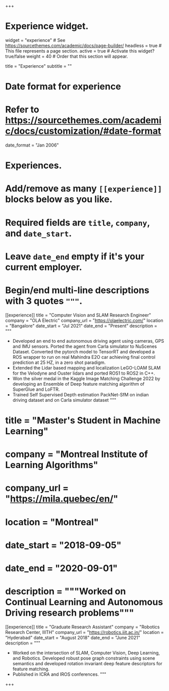 +++
# Experience widget.
widget = "experience"  # See https://sourcethemes.com/academic/docs/page-builder/
headless = true  # This file represents a page section.
active = true  # Activate this widget? true/false
weight = 40  # Order that this section will appear.

title = "Experience"
subtitle = ""

# Date format for experience
#   Refer to https://sourcethemes.com/academic/docs/customization/#date-format
date_format = "Jan 2006"

# Experiences.
#   Add/remove as many `[[experience]]` blocks below as you like.
#   Required fields are `title`, `company`, and `date_start`.
#   Leave `date_end` empty if it's your current employer.
#   Begin/end multi-line descriptions with 3 quotes `"""`.
[[experience]]
  title = "Computer Vision and SLAM Research Engineer"
  company = "OLA Electric"
  company_url = "https://olaelectric.com/"
  location = "Bangalore"
  date_start = "Jul 2021"
  date_end = "Present"
  description = """
  * Developed an end to end autonomous driving agent using cameras, GPS and IMU sensors. Ported the agent from Carla simulator to NuScenes Dataset. Converted the pytorch model to TensorRT and developed a ROS wrapper to run on real Mahindra E2O car achieving final control prediction at 25 HZ, in a zero shot paradigm.
  * Extended the Lidar based mapping and localization LeGO-LOAM SLAM for the Velodyne and Ouster lidars and ported ROS1 to ROS2 in C++. 
  * Won the silver medal in the Kaggle Image Matching Challenge 2022 by developing an Ensemble of Deep feature matching algorithm of SuperGlue and LoFTR.
  * Trained Self Supervised Depth estimation PackNet-SfM on indian driving dataset and on Carla simulator dataset
  """

<!-- #[[experience]] -->
#  title = "Master's Student in Machine Learning"
#  company = "Montreal Institute of Learning Algorithms"
#  company_url = "https://mila.quebec/en/"
#  location = "Montreal"
#  date_start = "2018-09-05"
#  date_end = "2020-09-01"
#  description = """Worked on Continual Learning and Autonomous Driving research problems"""

[[experience]]
  title = "Graduate Research Assistant"
  company = "Robotics Research Center, IIITH"
  company_url = "https://robotics.iiit.ac.in/"
  location = "Hyderabad"
  date_start = "August 2018"
  date_end = "June 2021"
  description = """
  * Worked on the intersection of SLAM, Computer Vision, Deep Learning, and Robotics. Developed robust pose graph constraints using scene semantics and developed rotation invariant deep feature descriptors for feature matching.
  * Published in ICRA and IROS conferences.
  """

<!-- [[experience]]
  title = "Software Developer"
  company = "Microsoft"
  company_url = "https://www.microsoft.com/en-in/"
  location = "Hyderabad"
  date_start = "2016-06-01"
  date_end = "2017-02-01"
  description = """
  * Built prediction and summarisation modules for employee performance feedback using deep learning and NLP
  * Organised workshops on 'Machine Learning Fundamentals' for Microsoft employees.""" -->

<!-- [[experience]]
  title = "Computer Vision Intern"
  company = "Nayi Disha Studios"
  company_url = "http://nayidishastudios.com/"
  location = "Hyderabad"
  date_start = "2016-01-10"
  date_end = "2016-03-01"
  description = "Developed a camera-based tracking system for gestures and actions to replace Lidar for interactive gameplay-based primary-school education platform."

[[experience]]
  title = "Software Developer Intern"
  company = "Microsoft"
  company_url = "https://www.microsoft.com/en-in/"
  location = "Hyderabad"
  date_start = "2014-06-01"
  date_end = "2014-08-01"
  description = ""

[[experience]]
  title = "Computer Graphics Intern"
  company = "Freshmonk"
  company_url = "https://www.f6s.com/freshmonk1"
  location = "Hyderabad"
  date_start = "2013-10-01"
  date_end = "2013-12-01"
  description = "Automated the process that takes in a client uploaded image to be printed on tshirts, and provides the different color stencils for screen-printing" -->

+++
